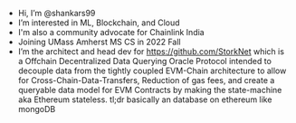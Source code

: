 - Hi, I’m @shankars99
- I’m interested in ML, Blockchain, and Cloud
- I'm also a community advocate for Chainlink India
- Joining UMass Amherst MS CS in 2022 Fall 
- I’m the architect and head dev for https://github.com/StorkNet which is a Offchain Decentralized Data Querying Oracle Protocol intended to decouple data from the tightly coupled EVM-Chain architecture to allow for Cross-Chain-Data-Transfers, Reduction of gas fees, and create a queryable data model for EVM Contracts by making the state-machine aka Ethereum stateless. tl;dr basically an database on ethereum like mongoDB

<!---
shankars99/shankars99 is a ✨ special ✨ repository because its `README.md` (this file) appears on your GitHub profile.
You can click the Preview link to take a look at your changes.
--->

